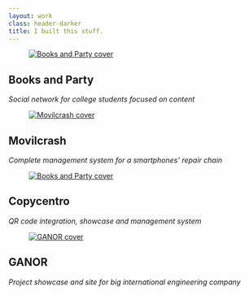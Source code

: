 ```yaml
---
layout: work
class: header-darker
title: I built this stuff.
---
```


<div class="portfolio grid">

<div class="g--half">
	<div class="project">
		<figure class="project__cover">
			<a href="/work/booksandparty/" class="project__link">
				<picture>
					<!--[if IE 9]><video style="display: none;"><![endif]-->
					<source srcset="/images/cover/big/booksandparty.jpg, /images/cover/enormous/booksandparty.jpg 2x" media="(min-width: 1100px)">
					<source srcset="/images/cover/medium/booksandparty.jpg, /images/cover/big/booksandparty.jpg 2x" media="(min-width: 400px)">
					<source srcset="/images/cover/small/booksandparty.jpg, /images/cover/medium/booksandparty.jpg 2x">
					<!--[if IE 9]></video><![endif]-->
					<img srcset="/images/cover/small/booksandparty.jpg, /images/cover/medium/booksandparty.jpg 2x" alt="Books and Party cover">
				</picture>
			</a>
		</figure>
		<figcaption class="project__info">
			<h2 class="project__title">Books and Party</h2>
			<i class="project__done">Social network for college students focused on content</i>
		</figcaption>
	</div>
</div>


<div class="g--half">
	<div class="project">
		<figure class="project__cover">
			<a href="/work/movilcrash/" class="project__link">
				<picture>
					<!--[if IE 9]><video style="display: none;"><![endif]-->
					<source srcset="/images/cover/big/movilcrash.jpg, /images/cover/enormous/movilcrash.jpg 2x" media="(min-width: 1100px)">
					<source srcset="/images/cover/medium/movilcrash.jpg, /images/cover/big/movilcrash.jpg 2x" media="(min-width: 400px)">
					<source srcset="/images/cover/small/movilcrash.jpg, /images/cover/medium/movilcrash.jpg 2x">
					<!--[if IE 9]></video><![endif]-->
					<img srcset="/images/cover/small/movilcrash.jpg, /images/cover/medium/movilcrash.jpg 2x" alt="Movilcrash cover">
				</picture>
			</a>
		</figure>
		<figcaption class="project__info">
			<h2 class="project__title">Movilcrash</h2>
			<i class="project__done">Complete management system for a smartphones' repair chain</i>
		</figcaption>
	</div>
</div>


<div class="g--half">
	<div class="project">
		<figure class="project__cover">
			<a href="/work/copycentro/" class="project__link">
				<picture>
					<!--[if IE 9]><video style="display: none;"><![endif]-->
					<source srcset="/images/cover/big/copycentro.jpg, /images/cover/enormous/copycentro.jpg 2x" media="(min-width: 1100px)">
					<source srcset="/images/cover/medium/copycentro.jpg, /images/cover/big/copycentro.jpg 2x" media="(min-width: 400px)">
					<source srcset="/images/cover/small/copycentro.jpg, /images/cover/medium/copycentro.jpg 2x">
					<!--[if IE 9]></video><![endif]-->
					<img srcset="/images/cover/small/copycentro.jpg, /images/cover/medium/copycentro.jpg 2x" alt="Books and Party cover">
				</picture>
			</a>
		</figure>
		<figcaption class="project__info">
			<h2 class="project__title">Copycentro</h2>
			<i class="project__done">QR code integration, showcase and management system</i>
		</figcaption>
	</div>
</div>

<div class="g--half">
	<div class="project">
		<figure class="project__cover">
			<a href="/work/ganor/" class="project__link">
				<picture>
					<!--[if IE 9]><video style="display: none;"><![endif]-->
					<source srcset="/images/cover/big/ganor.jpg, /images/cover/enormous/ganor.jpg 2x" media="(min-width: 1100px)">
					<source srcset="/images/cover/medium/ganor.jpg, /images/cover/big/ganor.jpg 2x" media="(min-width: 400px)">
					<source srcset="/images/cover/small/ganor.jpg, /images/cover/medium/ganor.jpg 2x">
					<!--[if IE 9]></video><![endif]-->
					<img srcset="/images/cover/small/ganor.jpg, /images/cover/medium/ganor.jpg 2x" alt="GANOR cover">
				</picture>			</a>
		</figure>
		<figcaption class="project__info">
			<h2 class="project__title">GANOR</h2>
			<i class="project__done">Project showcase and site for big international engineering company</i>
		</figcaption>
	</div>
</div>


</div>